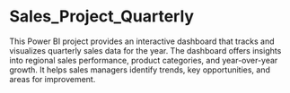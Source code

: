 # Sales_Project_Quarterly
This Power BI project provides an interactive dashboard that tracks and visualizes quarterly sales data for the year. The dashboard offers insights into regional sales performance, product categories, and year-over-year growth. It helps sales managers identify trends, key opportunities, and areas for improvement.
